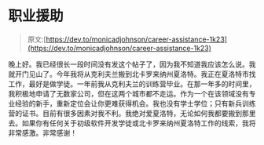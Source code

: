 # 职业援助

> 原文:[https://dev.to/monicadjohnson/career-assistance-1k23](https://dev.to/monicadjohnson/career-assistance-1k23)

晚上好。我已经很长一段时间没有发这个帖子了，因为我不知道我应该怎么说。我就开门见山了。今年我将从克利夫兰搬到北卡罗来纳州夏洛特。我正在夏洛特市找工作，最好是做学徒。一年前我从克利夫兰的训练营毕业。在那一年多的时间里，我积极地申请了无数家公司，但在这两个城市都不走运。作为一个在该领域没有专业经验的新手，重新定位会让你更难获得机会。我也没有学士学位；只有新兵训练营的证书。目前有很多因素对我不利。我绝对爱夏洛特，无论如何我都要搬到那里去。如果你有任何关于初级软件开发学徒或北卡罗来纳州夏洛特工作的线索，我将非常感激。非常感谢！